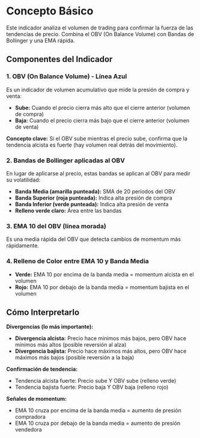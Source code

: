 # Concepto Básico

Este indicador analiza el volumen de trading para confirmar la fuerza de las tendencias de precio. Combina el OBV (On Balance Volume) con Bandas de Bollinger y una EMA rápida.

## Componentes del Indicador

### 1. OBV (On Balance Volume) - Línea Azul

Es un indicador de volumen acumulativo que mide la presión de compra y venta:

- **Sube:** Cuando el precio cierra más alto que el cierre anterior (volumen de compra)
- **Baja:** Cuando el precio cierra más bajo que el cierre anterior (volumen de venta)

**Concepto clave:** Si el OBV sube mientras el precio sube, confirma que la tendencia alcista es fuerte (hay volumen real detrás del movimiento).

### 2. Bandas de Bollinger aplicadas al OBV

En lugar de aplicarse al precio, estas bandas se aplican al OBV para medir su volatilidad:

- **Banda Media (amarilla punteada):** SMA de 20 períodos del OBV
- **Banda Superior (roja punteada):** Indica alta presión de compra
- **Banda Inferior (verde punteada):** Indica alta presión de venta
- **Relleno verde claro:** Área entre las bandas

### 3. EMA 10 del OBV (línea morada)

Es una media rápida del OBV que detecta cambios de momentum más rápidamente.

### 4. Relleno de Color entre EMA 10 y Banda Media

- **Verde:** EMA 10 por encima de la banda media = momentum alcista en el volumen
- **Rojo:** EMA 10 por debajo de la banda media = momentum bajista en el volumen

## Cómo Interpretarlo

**Divergencias (lo más importante):**
- **Divergencia alcista:** Precio hace mínimos más bajos, pero OBV hace mínimos más altos (posible reversión al alza)
- **Divergencia bajista:** Precio hace máximos más altos, pero OBV hace máximos más bajos (posible reversión a la baja)

**Confirmación de tendencia:**
- Tendencia alcista fuerte: Precio sube Y OBV sube (relleno verde)
- Tendencia bajista fuerte: Precio baja Y OBV baja (relleno rojo)

**Señales de momentum:**
- EMA 10 cruza por encima de la banda media = aumento de presión compradora
- EMA 10 cruza por debajo de la banda media = aumento de presión vendedora
